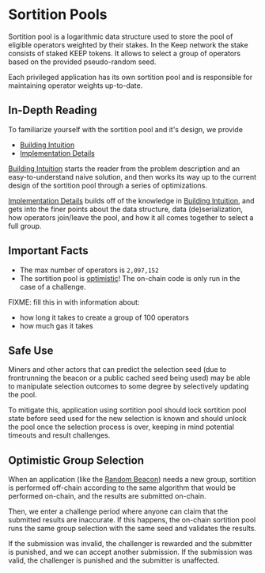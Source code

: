 # Sortition Pools

Sortition pool is a logarithmic data structure used to store the pool of
eligible operators weighted by their stakes. In the Keep network the stake
consists of staked KEEP tokens. It allows to select a group of operators based
on the provided pseudo-random seed.

Each privileged application has its own sortition pool and is responsible for
maintaining operator weights up-to-date.

## In-Depth Reading

To familiarize yourself with the sortition pool and it's design, we provide

+ [Building Intuition](docs/building-intuition.md)
+ [Implementation Details](docs/implementation-details.md)

[Building Intuition](docs/building-intuition.md) starts the reader from the
problem description and an easy-to-understand naive solution, and then works
its way up to the current design of the sortition pool through a series of
optimizations.

[Implementation Details](docs/implementation-details.md) builds off of the
knowledge in [Building Intuition](docs/building-intuition.md), and gets into
the finer points about the data structure, data (de)serialization, how
operators join/leave the pool, and how it all comes together to select a full
group.

## Important Facts

+ The max number of operators is `2,097,152`
+ The sortition pool is [optimistic](#optimisic-group-selection)! The on-chain
  code is only run in the case of a challenge.

FIXME: fill this in with information about:

+ how long it takes to create a group of 100 operators
+ how much gas it takes

## Safe Use

Miners and other actors that can predict the selection seed (due
to frontrunning the beacon or a public cached seed being used) may be able to
manipulate selection outcomes to some degree by selectively updating the pool.

To mitigate this, application using sortition pool should lock sortition pool
state before seed used for the new selection is known and should unlock the
pool once the selection process is over, keeping in mind potential timeouts and
result challenges.

## Optimistic Group Selection

When an application (like the [Random
Beacon](https://github.com/keep-network/keep-core/tree/main/solidity/random-beacon#group-creation))
needs a new group, sortition is performed off-chain according to the same
algorithm that would be performed on-chain, and the results are submitted
on-chain.

Then, we enter a challenge period where anyone can claim that the submitted
results are inaccurate. If this happens, the on-chain sortition pool runs the
same group selection with the same seed and validates the results.

If the submission was invalid, the challenger is rewarded and the submitter is
punished, and we can accept another submission. If the submission was valid,
the challenger is punished and the submitter is unaffected.
